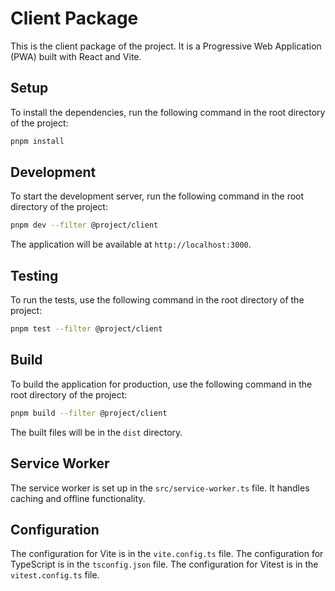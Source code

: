 # Client Package

This is the client package of the project. It is a Progressive Web Application (PWA) built with React and Vite.

## Setup

To install the dependencies, run the following command in the root directory of the project:

```bash
pnpm install
```

## Development

To start the development server, run the following command in the root directory of the project:

```bash
pnpm dev --filter @project/client
```

The application will be available at `http://localhost:3000`.

## Testing

To run the tests, use the following command in the root directory of the project:

```bash
pnpm test --filter @project/client
```

## Build

To build the application for production, use the following command in the root directory of the project:

```bash
pnpm build --filter @project/client
```

The built files will be in the `dist` directory.

## Service Worker

The service worker is set up in the `src/service-worker.ts` file. It handles caching and offline functionality.

## Configuration

The configuration for Vite is in the `vite.config.ts` file. The configuration for TypeScript is in the `tsconfig.json` file. The configuration for Vitest is in the `vitest.config.ts` file.
